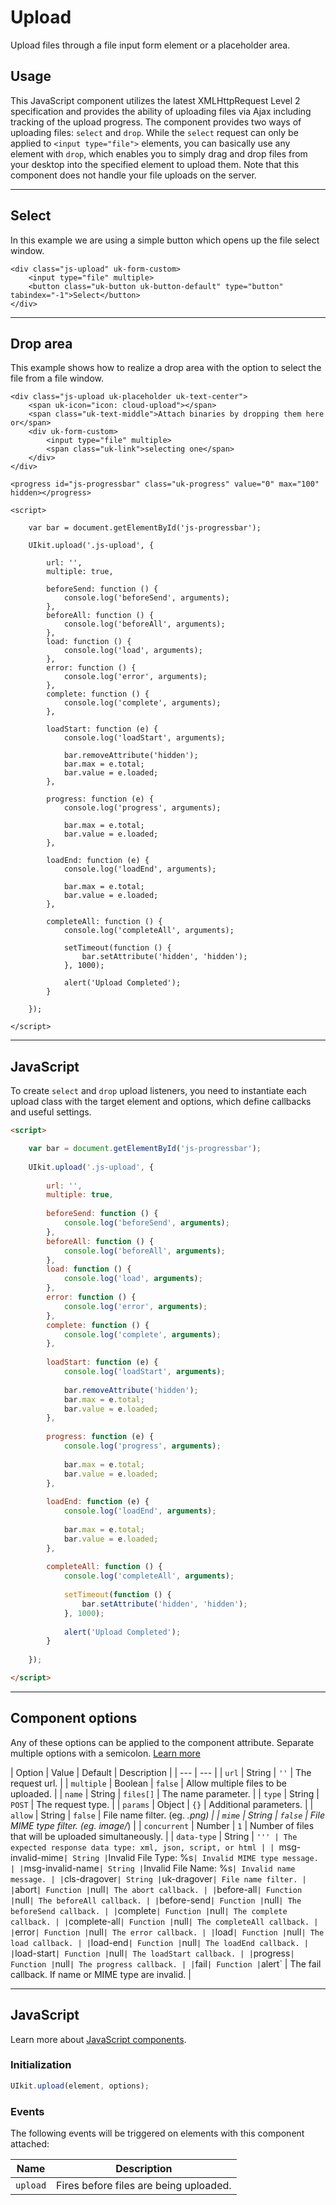 # Upload

<p class="uk-text-lead">Upload files through a file input form element or a placeholder area.</p>

## Usage

This JavaScript component utilizes the latest XMLHttpRequest Level 2 specification and provides the ability of uploading files via Ajax including tracking of the upload progress. The component provides two ways of uploading files: `select` and `drop`. While the `select` request can only be applied to `<input type="file">` elements, you can basically use any element with `drop`, which enables you to simply drag and drop files from your desktop into the specified element to upload them. Note that this component does not handle your file uploads on the server.

***

## Select

In this example we are using a simple button which opens up the file select window.

```example
<div class="js-upload" uk-form-custom>
    <input type="file" multiple>
    <button class="uk-button uk-button-default" type="button" tabindex="-1">Select</button>
</div>
```

***

## Drop area

This example shows how to realize a drop area with the option to select the file from a file window.

```example
<div class="js-upload uk-placeholder uk-text-center">
    <span uk-icon="icon: cloud-upload"></span>
    <span class="uk-text-middle">Attach binaries by dropping them here or</span>
    <div uk-form-custom>
        <input type="file" multiple>
        <span class="uk-link">selecting one</span>
    </div>
</div>

<progress id="js-progressbar" class="uk-progress" value="0" max="100" hidden></progress>

<script>

    var bar = document.getElementById('js-progressbar');
    
    UIkit.upload('.js-upload', {

        url: '',
        multiple: true,

        beforeSend: function () {
            console.log('beforeSend', arguments);
        },
        beforeAll: function () {
            console.log('beforeAll', arguments);
        },
        load: function () {
            console.log('load', arguments);
        },
        error: function () {
            console.log('error', arguments);
        },
        complete: function () {
            console.log('complete', arguments);
        },

        loadStart: function (e) {
            console.log('loadStart', arguments);

            bar.removeAttribute('hidden');
            bar.max = e.total;
            bar.value = e.loaded;
        },

        progress: function (e) {
            console.log('progress', arguments);

            bar.max = e.total;
            bar.value = e.loaded;
        },

        loadEnd: function (e) {
            console.log('loadEnd', arguments);

            bar.max = e.total;
            bar.value = e.loaded;
        },

        completeAll: function () {
            console.log('completeAll', arguments);

            setTimeout(function () {
                bar.setAttribute('hidden', 'hidden');
            }, 1000);

            alert('Upload Completed');
        }

    });

</script>

```

***

## JavaScript

To create `select` and `drop` upload listeners, you need to instantiate each upload class with the target element and options, which define callbacks and useful settings.

```html
<script>

    var bar = document.getElementById('js-progressbar');
        
    UIkit.upload('.js-upload', {
    
        url: '',
        multiple: true,
    
        beforeSend: function () {
            console.log('beforeSend', arguments);
        },
        beforeAll: function () {
            console.log('beforeAll', arguments);
        },
        load: function () {
            console.log('load', arguments);
        },
        error: function () {
            console.log('error', arguments);
        },
        complete: function () {
            console.log('complete', arguments);
        },
    
        loadStart: function (e) {
            console.log('loadStart', arguments);
    
            bar.removeAttribute('hidden');
            bar.max = e.total;
            bar.value = e.loaded;
        },
    
        progress: function (e) {
            console.log('progress', arguments);
    
            bar.max = e.total;
            bar.value = e.loaded;
        },
    
        loadEnd: function (e) {
            console.log('loadEnd', arguments);
    
            bar.max = e.total;
            bar.value = e.loaded;
        },
    
        completeAll: function () {
            console.log('completeAll', arguments);
    
            setTimeout(function () {
                bar.setAttribute('hidden', 'hidden');
            }, 1000);
    
            alert('Upload Completed');
        }
    
    });

</script>
```

***

## Component options

Any of these options can be applied to the component attribute. Separate multiple options with a semicolon. [Learn more](javascript.md#component-configuration)

| Option | Value | Default | Description |
| --- | --- |
| `url` | String | `''` | The request url. |
| `multiple` | Boolean | `false` | Allow multiple files to be uploaded. |
| `name` | String | `files[]` | The name parameter. |
| `type` | String | `POST` | The request type. |
| `params` | Object | `{}` | Additional parameters. |
| `allow` | String | `false` | File name filter. (eg. *.png) |
| `mime` | String | `false` | File MIME type filter. (eg. image/*) |
| `concurrent` | Number | `1` | Number of files that will be uploaded simultaneously. |
| `data-type` | String | `''' | The expected response data type: xml, json, script, or html |
| `msg-invalid-mime` | String | `Invalid File Type: %s` | Invalid MIME type message. |
| `msg-invalid-name` | String | `Invalid File Name: %s` | Invalid name message. |
| `cls-dragover` | String | `uk-dragover` | File name filter. |
| `abort` | Function | `null` | The abort callback. |
| `before-all` | Function | `null` | The beforeAll callback. |
| `before-send` | Function | `null` | The beforeSend callback. |
| `complete` | Function | `null` | The complete callback. |
| `complete-all` | Function | `null` | The completeAll callback. |
| `error` | Function | `null` | The error callback. |
| `load` | Function | `null` | The load callback. |
| `load-end` | Function | `null` | The loadEnd callback. |
| `load-start` | Function | `null` | The loadStart callback. |
| `progress` | Function | `null` | The progress callback. |
| `fail` | Function | `alert` | The fail callback. If name or MIME type are invalid. |

***

## JavaScript

Learn more about [JavaScript components](javascript.md#programmatic-use).

### Initialization

```js
UIkit.upload(element, options);
```

### Events

The following events will be triggered on elements with this component attached:

| Name | Description |
| --- | --- |
| `upload` | Fires before files are being uploaded. |
